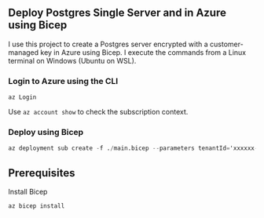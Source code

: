 ## Deploy Postgres Single Server and in Azure using Bicep

I use this project to create a Postgres server encrypted with a customer-managed key in Azure using Bicep. I execute the commands from a Linux terminal on Windows (Ubuntu on WSL).


### Login to Azure using the CLI

```
az Login
```

Use `az account show` to check the subscription context.


### Deploy using Bicep

```terraform
az deployment sub create -f ./main.bicep --parameters tenantId='xxxxxx-xxxxxx-xxxxx-xxxxxxxxx' keyvaultname='xxxxxx'  keyname='xxxxxx' administratorLogin=xxxxxx' administratorLoginPassword='xxxxxx' servername='xxxxxx' -l UKSouth -c
```

## Prerequisites

Install Bicep

```
az bicep install
```